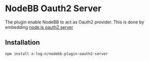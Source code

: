 # NodeBB Oauth2 Server

The plugin enable NodeBB to act as Oauth2 provider. This is done by embedding [node.js oauth2 server](https://github.com/oauthjs/node-oauth2-server)

## Installation

    npm install n-log-n/nodebb-plugin-oauth2-server
